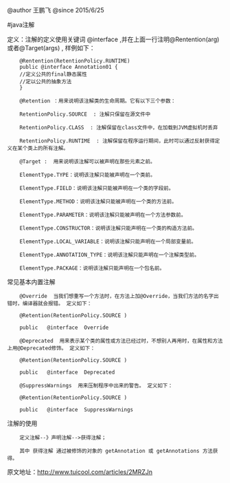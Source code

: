 @author 王鹏飞
@since  2015/6/25

#java注解

定义：注解的定义使用关键词 @interface ,并在上面一行注明@Rentention(arg) 或者@Target(args) , 样例如下：

        @Rentention(RetentionPolicy.RUNTIME)
        public @interface Annotation01 {
        //定义公共的final静态属性
        //定以公共的抽象方法
        }

        @Retention ：用来说明该注解类的生命周期。它有以下三个参数：

        RetentionPolicy.SOURCE  : 注解只保留在源文件中

        RetentionPolicy.CLASS  : 注解保留在class文件中，在加载到JVM虚拟机时丢弃

        RetentionPolicy.RUNTIME  : 注解保留在程序运行期间，此时可以通过反射获得定义在某个类上的所有注解。

        @Target :  用来说明该注解可以被声明在那些元素之前。

        ElementType.TYPE：说明该注解只能被声明在一个类前。

        ElementType.FIELD：说明该注解只能被声明在一个类的字段前。

        ElementType.METHOD：说明该注解只能被声明在一个类的方法前。

        ElementType.PARAMETER：说明该注解只能被声明在一个方法参数前。

        ElementType.CONSTRUCTOR：说明该注解只能声明在一个类的构造方法前。

        ElementType.LOCAL_VARIABLE：说明该注解只能声明在一个局部变量前。

        ElementType.ANNOTATION_TYPE：说明该注解只能声明在一个注解类型前。

        ElementType.PACKAGE：说明该注解只能声明在一个包名前。
        

常见基本内置注解

        @Override  当我们想重写一个方法时，在方法上加@Override，当我们方法的名字出错时，编译器就会报错。 定义如下：

        @Retention(RetentionPolicy.SOURCE )

        public   @interface  Override

        @Deprecated  用来表示某个类的属性或方法已经过时，不想别人再用时，在属性和方法上用@Deprecated修饰。 定义如下：

        @Retention(RetentionPolicy.SOURCE )

        public   @interface  Deprecated

        @SuppressWarnings  用来压制程序中出来的警告。 定义如下：

        @Retention(RetentionPolicy.SOURCE )

        public   @interface  SuppressWarnings
        

注解的使用

        定义注解--》声明注解-->获得注解；

        其中 获得注解 通过被修饰的对象的 getAnnotation 或 getAnnotations 方法获得。
        
原文地址：http://www.tuicool.com/articles/2MRZJn